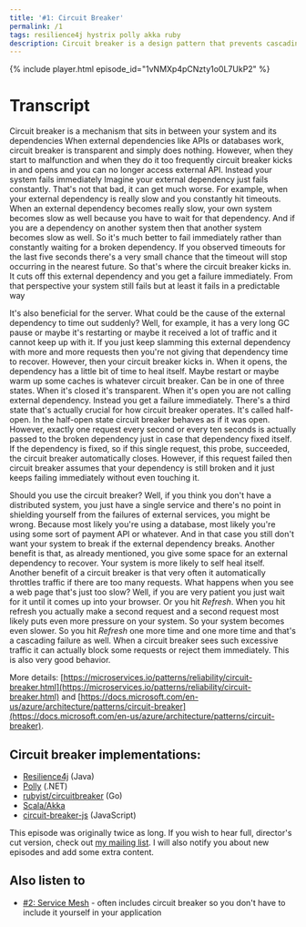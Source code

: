```yaml
---
title: '#1: Circuit Breaker'
permalink: /1
tags: resilience4j hystrix polly akka ruby
description: Circuit breaker is a design pattern that prevents cascading failures in distributed systems.
---
```


{% include player.html episode_id="1vNMXp4pCNzty1o0L7UkP2" %}

# Transcript

Circuit breaker is a mechanism that sits in between your system and its dependencies
When external dependencies like APIs or databases work, circuit breaker is transparent and simply does nothing.
However, when they start to malfunction and when they do it too frequently circuit breaker kicks in and opens and you can no longer access external API.
Instead your system fails immediately
Imagine your external dependency just fails constantly.
That's not that bad, it can get much worse.
For example, when your external dependency is really slow and you constantly hit timeouts.
When an external dependency becomes really slow, your own system becomes slow as well because you have to wait for that dependency.
And if you are a dependency on another system then that another system becomes slow as well.
So it's much better to fail immediately rather than constantly waiting for a broken dependency.
If you observed timeouts for the last five seconds there's a very small chance that the timeout will stop occurring in the nearest future.
So that's where the circuit breaker kicks in.
It cuts off this external dependency and you get a failure immediately.
From that perspective your system still fails but at least it fails in a predictable way

It's also beneficial for the server.
What could be the cause of the external dependency to time out suddenly?
Well, for example, it has a very long GC pause or maybe it's restarting or maybe it received a lot of traffic and it cannot keep up with it.
If you just keep slamming this external dependency with more and more requests then you're not giving that dependency time to recover.
However, then your circuit breaker kicks in.
When it opens, the dependency has a little bit of time to heal itself.
Maybe restart or maybe warm up some caches is whatever circuit breaker.
Can be in one of three states.
When it's closed it's transparent.
When it's open you are not calling external dependency.
Instead you get a failure immediately.
There's a third state that's actually crucial for how circuit breaker operates.
It's called half-open.
In the half-open state circuit breaker behaves as if it was open.
However, exactly one request every second or every ten seconds is actually passed to the broken dependency just in case that dependency fixed itself.
If the dependency is fixed, so if this single request, this probe, succeeded, the circuit breaker automatically closes.
However, if this request failed then circuit breaker assumes that your dependency is still broken and it just keeps failing immediately without even touching it.

Should you use the circuit breaker?
Well, if you think you don't have a distributed system, you just have a single service and there's no point in shielding yourself from the failures of external services, you might be wrong.
Because most likely you're using a database, most likely you're using some sort of payment API or whatever.
And in that case you still don't want your system to break if the external dependency breaks.
Another benefit is that, as already mentioned, you give some space for an external dependency to recover.
Your system is more likely to self heal itself.
Another benefit of a circuit breaker is that very often it automatically throttles traffic if there are too many requests.
What happens when you see a web page that's just too slow?
Well, if you are very patient you just wait for it until it comes up into your browser.
Or you hit _Refresh_.
When you hit refresh you actually make a second request and a second request most likely puts even more pressure on your system.
So your system becomes even slower.
So you hit _Refresh_ one more time and one more time and that's a cascading failure as well.
When a circuit breaker sees such excessive traffic it can actually block some requests or reject them immediately.
This is also very good behavior.

More details: [https://microservices.io/patterns/reliability/circuit-breaker.html](https://microservices.io/patterns/reliability/circuit-breaker.html) and [https://docs.microsoft.com/en-us/azure/architecture/patterns/circuit-breaker](https://docs.microsoft.com/en-us/azure/architecture/patterns/circuit-breaker).

## Circuit breaker implementations:

* [Resilience4j](https://github.com/resilience4j/resilience4j) (Java)
* [Polly](http://www.thepollyproject.org/) (.NET)
* [rubyist/circuitbreaker](https://github.com/rubyist/circuitbreaker) (Go)
* [Scala/Akka](https://doc.akka.io/docs/akka/current/common/circuitbreaker.html)
* [circuit-breaker-js](https://github.com/yammer/circuit-breaker-js) (JavaScript)


This episode was originally twice as long.
If you wish to hear full, director's cut version, check out [my mailing list](https://256.nurkiewicz.com/newsletter).
I will also notify you about new episodes and add some extra content.

## Also listen to

* [#2: Service Mesh](2) - often includes circuit breaker so you don't have to include it yourself in your application


